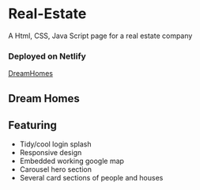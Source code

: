 # Real-Estate

A Html, CSS, Java Script page for a real estate company


### Deployed on Netlify

[DreamHomes](https://real-estate-catalan.netlify.app)

## Dream Homes
 
## Featuring
                   
- Tidy/cool login splash
- Responsive design
- Embedded working google map
- Carousel hero section
- Several card sections of people and houses
